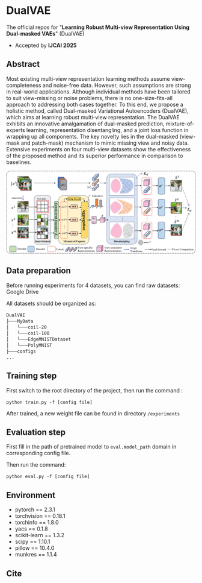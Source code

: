 # DualVAE

The official repos for "**Learning Robust Multi-view Representation Using Dual-masked VAEs**" (DualVAE)

- Accepted by **IJCAI 2025**

## Abstract

Most existing multi-view representation learning methods assume view-completeness and noise-free data. However, such assumptions are strong in real-world applications. Although individual methods have been tailored to suit view-missing or noise problems, there is no one-size-fits-all approach to addressing both cases together. To this end, we propose a holistic method, called Dual-masked Variational Autoencoders (DualVAE), which aims at learning robust multi-view representation. The DualVAE exhibits an innovative amalgamation of dual-masked prediction, mixture-of-experts learning, representation disentangling, and a joint loss function in wrapping up all components. The key novelty lies in the dual-masked (view-mask and patch-mask) mechanism to mimic missing view and noisy data. Extensive experiments on four multi-view datasets show the effectiveness of the proposed method and its superior performance in comparison to baselines.

![pipeline](assets/pipeline.png)



## Data preparation

Before running experiments for 4 datasets, you can find raw datasets: Google Drive

All datasets should be organized as:

```
DualVAE 
├───MyData
│   └───coil-20
│   └───coil-100
│   └───EdgeMNISTDataset
│   └───PolyMNIST
├───configs
...
```

## Training step

First switch to the root directory of the project, then run the command :

```pyth
python train.py -f [config file]
```

After trained, a new weight file can be found in directory  `/experiments`

## Evaluation step

First fill in the path of pretrained model to `eval.model_path` domain in corresponding config file.

Then run the command:

```
python eval.py -f [config file]
```

## Environment

- pytorch == 2.3.1
- torchvision == 0.18.1
- torchinfo == 1.8.0
- yacs == 0.1.8
- scikit-learn == 1.3.2
- scipy == 1.10.1
- pillow == 10.4.0
- munkres == 1.1.4

## Cite

